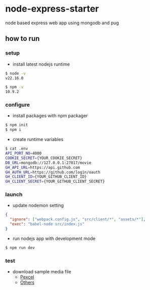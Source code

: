 # node-express-starter

node based express web app using mongodb and pug

## how to run

### setup

- install latest nodejs runtime

```sh
$ node -v
v22.16.0

$ npm -v
10.9.2
```

### configure

- install packages with npm packager

```sh
$ npm init
$ npm i
```

- create runtime variables

```sh
$ cat .env
API_PORT_NO=4000
COOKIE_SECRET={YOUR_COOKIE_SECRET}
DB_URL=mongodb://127.0.0.1:27017/movie
GH_API_URL=https://api.github.com
GH_AUTH_URL=https://github.com/login/oauth
GH_CLIENT_ID={YOUR_GITHUB_CLIENT_ID}
GH_CLIENT_SECRET={YOUR_GITHUB_CLIENT_SECRET}
```

### launch

- update nodemon setting

```json
{
  "ignore": ["webpack.config.js", "src/client/*", "assets/*"],
  "exec": "babel-node src/index.js"
}
```

- run nodejs app with development mode

```sh
$ npm run dev
```

### test

- download sample media file
  - [Pexcel](https://www.pexels.com)
  - [Others](https://www.sample-videos.com)
